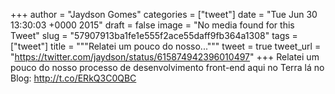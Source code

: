 
+++
author = "Jaydson Gomes"
categories = ["tweet"]
date = "Tue Jun 30 13:30:03 +0000 2015"
draft = false
image = "No media found for this Tweet"
slug = "57907913ba1fe1e555f2ace55daff9fb364a1308"
tags = ["tweet"]
title = """Relatei um pouco do nosso..."""
tweet = true
tweet_url = "https://twitter.com/jaydson/status/615874942396010497"
+++
Relatei um pouco do nosso processo de desenvolvimento front-end aqui no Terra lá no Blog: http://t.co/ERkQ3C0QBC
